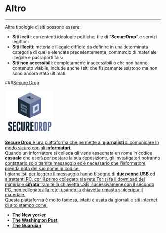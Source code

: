 # Altro
---
Altre tipologie di siti possono essere:
* **Siti leciti**: contententi ideologie politiche, file di "**SecureDrop**" e servizi legittimi
* **Siti illeciti**: materiale illegale difficile da definire in una determinata categoria di quelle elencate precedentemente, commercio di materiale illegale e passaporti falsi
* **Siti non accessibili**: completamente inaccessibili o che non hanno contenuto visibile, include anche i siti che fisicamente esistono ma non sono ancora stato ultimati.

###<u>Secure Drop<u/>

![](156px-SecureDrop_logo.png)

**Secure Drop** è una piattaforma che permette ai **giornalisti** di comunicare in modo sicuro con gli **informatori**.<br/>
Quando un informatore si collega gli viene assegnata un nome in codice **casuale** che userà per postare la sua deposizione, gli investigatori potranno contattarlo solo tramite messaggio ed è necessario che l'informatore prenda nota del suo nome in codice.<br/>
I giornalisti per leggere il messaggio hanno bisogno di **due penne USB** ed altrettanti PC, con il primo collegato alla rete Tor si fa il download del materiale **cifrato** tramite la chiavetta USB, sucessivamene con il secondo PC, non collegato alla rete, usando la chiavetta rimasta si decripta il materiale.<br/>
Questa piattaforma è molto famosa, infatti è usata da giornali e siti internet di alto stampo come:
* **The New yorker**
* **The Washington Post**
* **The Guardian**



